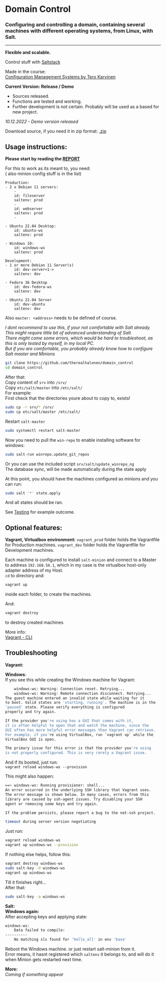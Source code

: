 # Domain Control

### Configuring and controlling a domain, containing several machines with different operating systems, from Linux, with Salt.
---
**Flexible and scalable.**

Control stuff with [Saltstack](https://saltproject.io/)   

Made in the course:    
[Configuration Management Systems by Tero Karvinen](https://terokarvinen.com/2022/palvelinten-hallinta-2022p2/)

**Current Version: Release / Demo**
- Sources released.
- Functions are tested and working.
- Further development is not certain. Probably will be used as a based for new project.

*10.12.2022 -  Demo version released*

Download source, if you need it in zip format: [.zip](https://github.com/therealhalonen/domain_control/archive/refs/heads/master.zip)

## Usage instructions:

**Please start by reading the [REPORT](https://github.com/therealhalonen/configuration_management_systems/blob/master/h7/report.md)**   

For this to work as its meant to, you need:   
( also minion config stuff is in the list)
```
Production:      
- 2 x Debian 11 servers:
	-
	id: fileserver
	saltenv: prod
	-
	id: webserver
	saltenv: prod
	-
	
- Ubuntu 22.04 Desktop:
	id: ubuntu-ws
	saltenv: prod
	
- Windows 10:
	id: windows-ws
	saltenv: prod
	   
Development:
- 1 or more Debian 11 Server(s)
	id: dev-server<1->
	saltenv: dev
	
- Fedora 36 Desktop
	id: dev-fedora-ws
	saltenv: dev
	
- Ubuntu 22.04 Server
	id: dev-ubuntu
	saltenv: dev
```
Also `master: <address>` needs to be defined of course.

*I dont recommend to use this, if your not comfortable with Salt already.   
This might require little bit of advanced understanding of Salt.   
There might come some errors, which would be hard to troubleshoot, as this is only tested by myself, in my local PC.   
But if you are comfortable, you probably already know how to configure Salt master and Minions*

```bash
git clone https://github.com/therealhalonen/domain_control
cd domain_control
```
After that:   
Copy content of `srv` into `/srv/`   
Copy `etc/salt/master` into `/etc/salt/`   
For example:      
First check that the directories youre about to copy to, exists!      
```bash
sudo cp -r srv/* /srv/
sudo cp etc/salt/master /etc/salt/
```
Restart `salt-master`  
```bash
sudo systemctl restart salt-master
```

Now you need to pull the `win-repo` to enable installing software for windows:      
```bash
sudo salt-run winrepo.update_git_repos
```
Or you can use the included script `srv/salt/update_winrepo_ng`   
The database sync, will be made automatically during the state apply

At this point, you should have the machines configured as minions and you can run:   
```bash
sudo salt '*' state.apply
```
And all states should be ran.   

See [Testing](https://github.com/therealhalonen/configuration_management_systems/blob/master/h7/project_testing.md) for example outcome.  

## Optional features:

**Vagrant, Virtualbox environment:**
```vagrant_prod``` folder holds the Vagrantfile for Production machines.
```vagrant_dev``` folder holds the Vagrantfile for Development machines.   

Each machine is configured to install `salt-minion` and connect to a Master to address `192.168.56.1`, which in my case is the virtualbox host-only adapter address of my Host.   
`cd` to directory and:
```bash
vagrant up
```
inside each folder, to create the machines.

And:   
```bash
vagrant destroy
```
to destroy created machines

More info:   
[Vagrant - CLI](https://developer.hashicorp.com/vagrant/docs/cli)   

## Troubleshooting

**Vagrant:**

**Windows**:   
If you see this while creating the Windows machine for Vagrant:
```bash
    windows-ws: Warning: Connection reset. Retrying...
    windows-ws: Warning: Remote connection disconnect. Retrying...
The guest machine entered an invalid state while waiting for it
to boot. Valid states are 'starting, running'. The machine is in the
'paused' state. Please verify everything is configured
properly and try again.

If the provider you're using has a GUI that comes with it,
it is often helpful to open that and watch the machine, since the
GUI often has more helpful error messages than Vagrant can retrieve.
For example, if you're using VirtualBox, run `vagrant up` while the
VirtualBox GUI is open.

The primary issue for this error is that the provider you're using
is not properly configured. This is very rarely a Vagrant issue.
``` 
And if its booted, just run:   
```vagrant reload windows-ws --provision```

This might also happen:
```bash
==> windows-ws: Running provisioner: shell...
An error occurred in the underlying SSH library that Vagrant uses.
The error message is shown below. In many cases, errors from this
library are caused by ssh-agent issues. Try disabling your SSH
agent or removing some keys and try again.

If the problem persists, please report a bug to the net-ssh project.

timeout during server version negotiating
```
Just run:   
```bash
vagrant reload windows-ws
vagrant up windows-ws --provision
``` 

If nothing else helps, follow this:   
```bash
vagrant destroy windows-ws
sudo salt-key -d windows-ws
vagrant up windows-ws
```
Till it finishes right...      
After that:   
```bash
sudo salt-key -a windows-ws
```

**Salt:**   
**Windows again:**   
After accepting keys and applying state:   
```bash
windows-ws:
    Data failed to compile:
----------
    No matching sls found for 'hello_all' in env 'base'
```
Reboot the Windows machine. or just restart salt-minion from it.    
Error means, it hasnt registered which `saltenv` it belongs to, and will do it when Minion gets restarted next time.

**More:**   
*Coming if something appear*
